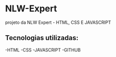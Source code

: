 # NLW-Expert
projeto da NLW Expert - HTML, CSS E JAVASCRIPT

## Tecnologias utilizadas:

-HTML
-CSS
-JAVASCRIPT
-GITHUB